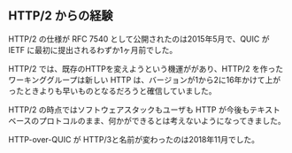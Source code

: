 ## HTTP/2 からの経験

HTTP/2 の仕様が RFC 7540 として公開されたのは2015年5月で、QUIC が IETF に最初に提出されるわずか1ヶ月前でした。

HTTP/2 では、既存のHTTPを変えようという機運ががあり、HTTP/2 を作ったワーキンググループは新しい HTTP は、バージョンが1から2に16年かけて上がったときよりも早いものとなるだろうと確信していました。

HTTP/2 の時点ではソフトウェアスタックもユーザも HTTP が今後もテキストベースのプロトコルのまま、何かができるとは考えないようになってきました。

HTTP-over-QUIC が HTTP/3と名前が変わったのは2018年11月でした。
